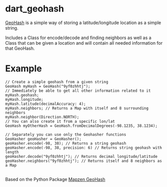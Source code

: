 # dart_geohash

[GeoHash](https://en.wikipedia.org/wiki/Geohash) is a simple way of storing a latitude/longitude
location as a simple string.

Includes a Class for encode/decode and finding neighbors as well as a Class that
can be given a location and will contain all needed information for that GeoHash.

# Example

```
// Create a simple geohash from a given string
GeoHash myHash = GeoHash("9yf0zhhtj");
// Immediately be able to get all other information related to it
myHash.geohash;
myHash.longitude;
myHash.latitude(decimalAccuracy: 4);
myHash.neighbors; // Returns a Map with itself and 8 surrounding neighbors
myHash.neighbor(Direction.NORTH);
// You can also create it from a specific lon/lat
GeoHash myOtherHash = GeoHash.fromDecimalDegrees(-98.1235, 38.1234);
```

```
// Separately you can use only the Geohasher functions
GeoHasher geoHasher = GeoHasher();
geoHasher.encode(-98, 38); // Returns a string geohash
geoHasher.encode(-98, 38, precision: 6) // Returns string geohash with length
geoHasher.decode("9yf0zhhtj"); // Returns decimal longitude/latitude
geoHasher.neighbors("9yf0zhhtj"); // Returns itself and 8 neighbors as a Map
```
## 
##
Based on the Python Package [Mapzen GeoHash](https://github.com/transitland/mapzen-geohash)

